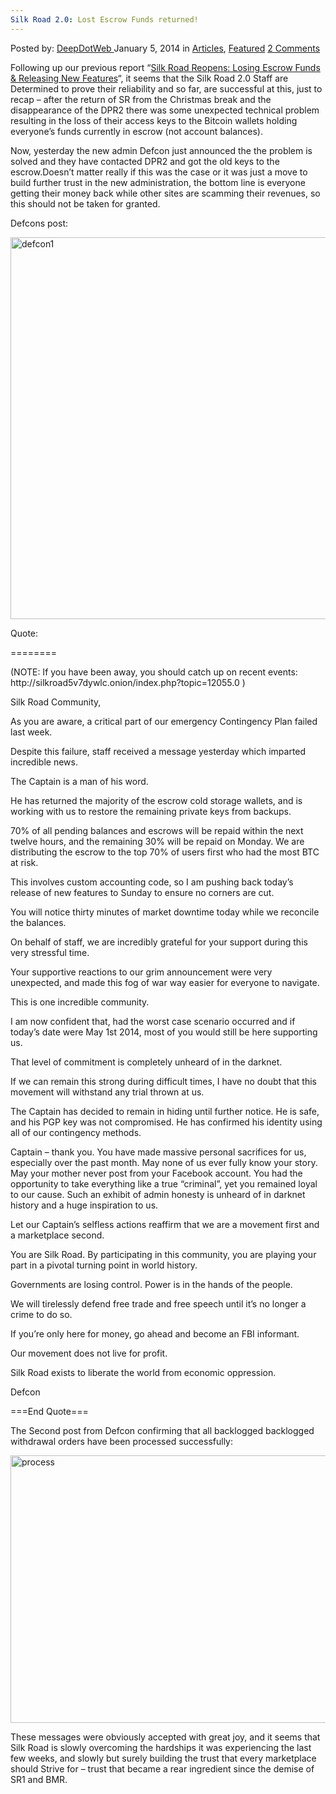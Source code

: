 ```yaml
---
Silk Road 2.0: Lost Escrow Funds returned!
---
```

<article class="post-listing post-3133 post type-post status-publish format-standard has-post-thumbnail hentry category-deepdot-news tag-45 tag-escrow tag-funds tag-lost tag-returned tag-road tag-silk">
    <div class="post-inner">
    <p class="post-meta">
    <span>Posted by: <a href="https://www.deepdotweb.com/author/admin/" title="">DeepDotWeb </a></span>
    <span>January 5, 2014</span>
    <span>in <a href="https://www.deepdotweb.com/category/articles/" rel="category tag">Articles</a>, <a href="https://www.deepdotweb.com/category/deepdot-news/" rel="category tag">Featured</a></span>
    <span><a href="https://www.deepdotweb.com/2014/01/05/silk-road-2-0-lost-escrow-funds-returned/#comments">2 Comments</a></span>
    </p>
    <div class="clear"></div>
    <div class="entry">
    <p>Following up our previous report &#8220;<a href="http://www.deepdotweb.com/2013/12/28/silk-road-reopens-losing-escrow-funds-releasing-new-features/">Silk Road Reopens: Losing Escrow Funds &amp; Releasing New Features</a>&#8220;, it seems that the Silk Road 2.0 Staff are Determined to prove their reliability and so far, are successful at this, just to recap &#8211; after the return of SR from the Christmas break and the disappearance of the DPR2 there was some unexpected technical problem resulting in the loss of their access keys to the Bitcoin wallets holding everyone’s funds currently in escrow (not account balances).</p>
    <p>Now, yesterday the new admin Defcon just announced the the problem is solved and they have contacted DPR2 and got the old keys to the escrow.Doesn&#8217;t matter really if this was the case or it was just a move to build further trust in the new administration, the bottom line is everyone getting their money back while other sites are scamming their revenues, so this should not be taken for granted.</p>
    <p>Defcons post:</p>
    <p><a href="/imgs/2014/01/defcon1.png"><img class="aligncenter  wp-image-3134" alt="defcon1" src="https://www.deepdotweb.com/wp-content/uploads/2014/01/defcon1.png" width="932" height="611" srcset="https://www.deepdotweb.com/wp-content/uploads/2014/01/defcon1.png 1337w, https://www.deepdotweb.com/wp-content/uploads/2014/01/defcon1-300x197.png 300w, https://www.deepdotweb.com/wp-content/uploads/2014/01/defcon1-1024x672.png 1024w" sizes="(max-width: 932px) 100vw, 932px"/></a></p>
    <p>Quote:</p>
    <p>========</p>
    <p>(NOTE: If you have been away, you should catch up on recent events: http://silkroad5v7dywlc.onion/index.php?topic=12055.0 )</p>
    <p>Silk Road Community,</p>
    <p>As you are aware, a critical part of our emergency Contingency Plan failed last week.</p>
    <p>Despite this failure, staff received a message yesterday which imparted incredible news.</p>
    <p>The Captain is a man of his word.</p>
    <p>He has returned the majority of the escrow cold storage wallets, and is working with us to restore the remaining private keys from backups.</p>
    <p>70% of all pending balances and escrows will be repaid within the next twelve hours, and the remaining 30% will be repaid on Monday. We are distributing the escrow to the top 70% of users first who had the most BTC at risk.</p>
    <p>This involves custom accounting code, so I am pushing back today&#8217;s release of new features to Sunday to ensure no corners are cut.</p>
    <p>You will notice thirty minutes of market downtime today while we reconcile the balances.</p>
    <p>On behalf of staff, we are incredibly grateful for your support during this very stressful time.</p>
    <p>Your supportive reactions to our grim announcement were very unexpected, and made this fog of war way easier for everyone to navigate.</p>
    <p>This is one incredible community.</p>
    <p>I am now confident that, had the worst case scenario occurred and if today&#8217;s date were May 1st 2014, most of you would still be here supporting us.</p>
    <p>That level of commitment is completely unheard of in the darknet.</p>
    <p>If we can remain this strong during difficult times, I have no doubt that this movement will withstand any trial thrown at us.</p>
    <p>The Captain has decided to remain in hiding until further notice. He is safe, and his PGP key was not compromised. He has confirmed his identity using all of our contingency methods.</p>
    <p>Captain &#8211; thank you. You have made massive personal sacrifices for us, especially over the past month. May none of us ever fully know your story. May your mother never post from your Facebook account. You had the opportunity to take everything like a true &#8220;criminal&#8221;, yet you remained loyal to our cause. Such an exhibit of admin honesty is unheard of in darknet history and a huge inspiration to us.</p>
    <p>Let our Captain&#8217;s selfless actions reaffirm that we are a movement first and a marketplace second.</p>
    <p>You are Silk Road. By participating in this community, you are playing your part in a pivotal turning point in world history.</p>
    <p>Governments are losing control. Power is in the hands of the people.</p>
    <p>We will tirelessly defend free trade and free speech until it&#8217;s no longer a crime to do so.</p>
    <p>If you&#8217;re only here for money, go ahead and become an FBI informant.</p>
    <p>Our movement does not live for profit.</p>
    <p>Silk Road exists to liberate the world from economic oppression.</p>
    <p>Defcon</p>
    <p>===End Quote===</p>
    <p>The Second post from Defcon confirming that all backlogged backlogged withdrawal orders have been processed successfully:</p>
    <p><a href="/imgs/2014/01/process.png"><img class="aligncenter  wp-image-3135" alt="process" src="https://www.deepdotweb.com/wp-content/uploads/2014/01/process.png" width="880" height="428" srcset="https://www.deepdotweb.com/wp-content/uploads/2014/01/process.png 1328w, https://www.deepdotweb.com/wp-content/uploads/2014/01/process-300x146.png 300w, https://www.deepdotweb.com/wp-content/uploads/2014/01/process-1024x498.png 1024w" sizes="(max-width: 880px) 100vw, 880px"/></a></p>
    <p>These messages were obviously accepted with great joy, and it seems that Silk Road is slowly overcoming the hardships it was experiencing the last few weeks, and slowly but surely building the trust that every marketplace should Strive for &#8211; trust that became a rear ingredient since the demise of SR1 and BMR.</p>
    <p>&nbsp;</p>
    </div>
    <span style="display:none"><a href="https://www.deepdotweb.com/tag/20/" rel="tag">20</a> <a href="https://www.deepdotweb.com/tag/escrow/" rel="tag">escrow</a> <a href="https://www.deepdotweb.com/tag/funds/" rel="tag">funds</a> <a href="https://www.deepdotweb.com/tag/lost/" rel="tag">lost</a> <a href="https://www.deepdotweb.com/tag/returned/" rel="tag">returned</a> <a href="https://www.deepdotweb.com/tag/road/" rel="tag">road</a> <a href="https://www.deepdotweb.com/tag/silk/" rel="tag">silk</a></span> <span style="display:none" class="updated">2014-01-05</span>
    <div style="display:none" class="vcard author" itemprop="author" itemscope itemtype="http://schema.org/Person"><strong class="fn" itemprop="name"><a href="https://www.deepdotweb.com/author/admin/" title="Posts by DeepDotWeb" rel="author">DeepDotWeb</a></strong></div>
    </div>
</article>

